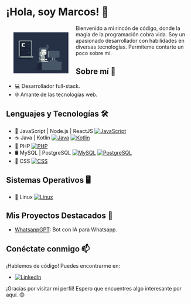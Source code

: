 # ¡Hola, soy Marcos! 👋

<div style="float: left; margin: 20px;">
  <img src="programming.gif" alt="background Marcos lTunix" width="150"/>
</div>

Bienvenido a mi rincón de código, donde la magia de la programación cobra vida. Soy un apasionado desarrollador con habilidades en diversas tecnologías. Permíteme contarte un poco sobre mí.

## Sobre mí 🚀

- 💻 Desarrollador full-stack.
- 🌐 Amante de las tecnologías web.

## Lenguajes y Tecnologías 🛠️

- 🚀 JavaScript | Node.js | ReactJS [![JavaScript](https://img.shields.io/badge/-JavaScript-yellow)](https://github.com/ltunix/)
- ☕ Java | Kotlin [![Java](https://img.shields.io/badge/-Java-red)](https://github.com/ltunix/) [![Kotlin](https://img.shields.io/badge/-Kotlin-orange)](https://github.com/ltunix/)
- 🐘 PHP [![PHP](https://img.shields.io/badge/-PHP-purple)](https://github.com/ltunix/)
- 🛢️ MySQL | PostgreSQL [![MySQL](https://img.shields.io/badge/-MySQL-blue)](https://github.com/ltunix/) [![PostgreSQL](https://img.shields.io/badge/-PostgreSQL-blue)](https://github.com/ltunix/)
- 🎨 CSS [![CSS](https://img.shields.io/badge/-CSS-green)](https://github.com/ltunix/)

## Sistemas Operativos 🖥️

- 🐧 Linux [![Linux](https://img.shields.io/badge/-Linux-red)](https://github.com/ltunix/)

## Mis Proyectos Destacados 🌟

- [WhatsappGPT](https://whatsappgpt.space/): Bot con IA para Whatsapp.

## Conéctate conmigo 📫

¡Hablemos de código! Puedes encontrarme en:

- [![LinkedIn](https://img.shields.io/badge/LinkedIn-ltunix-blue)](https://www.linkedin.com/in/ltunix/)

¡Gracias por visitar mi perfil! Espero que encuentres algo interesante por aquí. 😊
